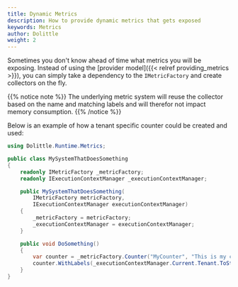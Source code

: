 ```yaml
---
title: Dynamic Metrics
description: How to provide dynamic metrics that gets exposed
keywords: Metrics
author: Dolittle
weight: 2
---
```

Sometimes you don't know ahead of time what metrics you will be exposing.
Instead of using the [provider model]({{< relref providing_metrics >}}),
you can simply take a dependency to the `IMetricFactory` and create
collectors on the fly.

{{% notice note %}}
The underlying metric system will reuse the collector based on the name
and matching labels and will therefor not impact memory consumption.
{{% /notice %}}

Below is an example of how a tenant specific counter could be created and
used:

```csharp
using Dolittle.Runtime.Metrics;

public class MySystemThatDoesSomething
{
    readonly IMetricFactory _metricFactory;
    readonly IExecutionContextManager _executionContextManager;

    public MySystemThatDoesSomething(
        IMetricFactory metricFactory,
        IExecutionContextManager executionContextManager)
    {
        _metricFactory = metricFactory;
        _executionContextManager = executionContextManager;
    }

    public void DoSomething()
    {
        var counter = _metricFactory.Counter("MyCounter", "This is my counter", "tenant");
        counter.WithLabels(_executionContextManager.Current.Tenant.ToString()).Inc();
    }
}
```

